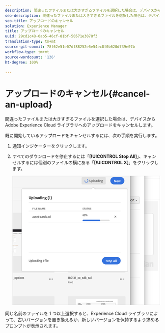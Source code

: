 ```yaml
---
description: 間違ったファイルまたは大きすぎるファイルを選択した場合は、デバイスから Adobe Experience Cloud ライブラリへのアップロードをキャンセルします。
seo-description: 間違ったファイルまたは大きすぎるファイルを選択した場合は、デバイスから Adobe Experience Cloud ライブラリへのアップロードをキャンセルします。
seo-title: アップロードのキャンセル
solution: Experience Manager
title: アップロードのキャンセル
uuid: 29cd1c48-0ab5-46cf-81bf-50571e3078f3
translation-type: tm+mt
source-git-commit: 78f62e51e07df88252e6e54ec8f0b620d739e07b
workflow-type: tm+mt
source-wordcount: '136'
ht-degree: 100%

---
```



# アップロードのキャンセル{#cancel-an-upload}

間違ったファイルまたは大きすぎるファイルを選択した場合は、デバイスから Adobe Experience Cloud ライブラリへのアップロードをキャンセルします。

既に開始しているアップロードをキャンセルするには、次の手順を実行します。

1. 通知インジケーターをクリックします。
1. すべてのダウンロードを停止するには「**[!UICONTROL Stop All]**」、キャンセルするには個別のファイルの横にある「**[!UICONTROL X]**」をクリックします。

   ![](assets/library_uploading_in_progress.png)

同じ名前のファイルを 1 つ以上選択すると、Experience Cloud ライブラリによって、古いバージョンを置き換えるか、新しいバージョンを保持するよう求めるプロンプトが表示されます。
